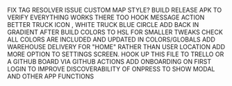 

FIX TAG RESOLVER ISSUE 
CUSTOM MAP STYLE?
BUILD RELEASE APK TO VERIFY EVERYTHING WORKS THERE TOO
HOOK MESSAGE ACTION
BETTER TRUCK ICON , WHITE TRUCK BLUE CIRCLE
ADD BACK IN GRADIENT AFTER BUILD
COLORS TO HSL FOR SMALLER TWEAKS
CHECK ALL COLORS ARE INCLUDED AND UPDATED IN COLORS/GLOBALS
ADD WAREHOUSE DELIVERY FOR "HOME" RATHER THAN USER LOCATION
ADD MORE OPTION TO SETTINGS SCREEN.
HOOK UP THIS FILE TO TRELLO OR A GITHUB BOARD VIA GITHUB ACTIONS
ADD ONBOARDING ON FIRST LOGIN TO IMPROVE DISCOVERABILITY OF ONPRESS TO SHOW MODAL AND OTHER APP FUNCTIONS
 
